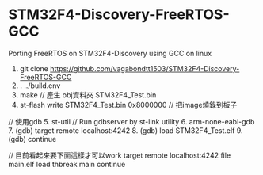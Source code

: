 STM32F4-Discovery-FreeRTOS-GCC
==============================

Porting FreeRTOS on STM32F4-Discovery using GCC on linux


1. git clone https://github.com/vagabondtt1503/STM32F4-Discovery-FreeRTOS-GCC
2. . ../build.env 
3. make  // 產生 obj資料夾 STM32F4_Test.bin
4. st-flash write STM32F4_Test.bin 0x8000000  // 把image燒錄到板子

// 使用gdb
5. st-util   // Run gdbserver by st-link utility
6. arm-none-eabi-gdb
7. (gdb) target remote localhost:4242
8. (gdb) load STM32F4_Test.elf
9. (gdb) continue

// 目前看起來要下面這樣才可以work
target remote localhost:4242
file main.elf
load
thbreak main
continue
